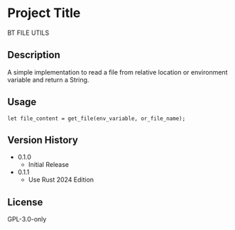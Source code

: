 # Project Title
BT FILE UTILS

## Description
A simple implementation to read a file from relative location or environment variable and return a String.

## Usage
```
let file_content = get_file(env_variable, or_file_name);  
```

## Version History
* 0.1.0
    * Initial Release
* 0.1.1
    * Use Rust 2024 Edition

## License
GPL-3.0-only